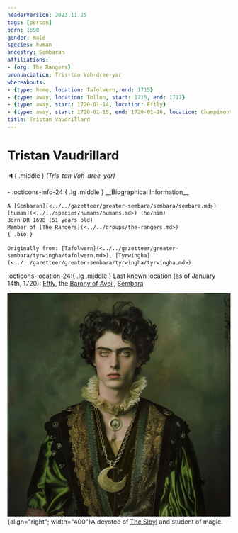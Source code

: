 ```yaml
---
headerVersion: 2023.11.25
tags: [person]
born: 1698
gender: male
species: human
ancestry: Sembaran
affiliations:
- {org: The Rangers}
pronunciation: Tris-tan Voh-dree-yar
whereabouts:
- {type: home, location: Tafolwern, end: 1715}
- {type: away, location: Tollen, start: 1715, end: 1717}
- {type: away, start: 1720-01-14, location: Eftly}
- {type: away, start: 1720-01-15, end: 1720-01-16, location: Champimont}
title: Tristan Vaudrillard
---
```

# Tristan Vaudrillard
:speaker:{ .middle } *(Tris-tan Voh-dree-yar)*  
<div class="grid cards ext-narrow-margin ext-one-column" markdown>
- :octicons-info-24:{ .lg .middle } __Biographical Information__

    A [Sembaran](<../../gazetteer/greater-sembara/sembara/sembara.md>) [human](<../../species/humans/humans.md>) (he/him)  
    Born DR 1698 (51 years old)  
    Member of [The Rangers](<../../groups/the-rangers.md>)  
    { .bio }

    Originally from: [Tafolwern](<../../gazetteer/greater-sembara/tyrwingha/tafolwern.md>), [Tyrwingha](<../../gazetteer/greater-sembara/tyrwingha/tyrwingha.md>)
</div>

:octicons-location-24:{ .lg .middle } Last known location (as of January 14th, 1720): [Eftly](<../../gazetteer/greater-sembara/sembara/barony-of-aveil/eftly.md>), the [Barony of Aveil](<../../gazetteer/greater-sembara/sembara/barony-of-aveil/barony-of-aveil.md>), [Sembara](<../../gazetteer/greater-sembara/sembara/sembara.md>)


![Tristan Vaudrillard](../../assets/tristan-vaudrillard.png){align="right"; width="400"}A devotee of [The Sibyl](<../../cosmology/gods/incorporeal-gods/mos-numena-pantheon/the-sibyl.md>) and student of magic.

